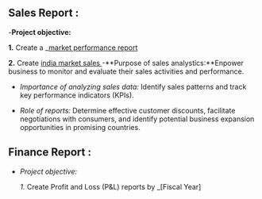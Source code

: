 ## Sales Report :
-**Project objective:**

**1.** Create a  _[market performance report](https://github.com/Anubhav1234rajhans/excel-sales-analystics/blob/main/market_performance.pdf)

**2.** Create [india market sales ](https://github.com/Anubhav1234rajhans/excel-sales-analystics/blob/main/india_marketsales.pdf)
-**Purpose of sales analystics:**Enpower business to monitor and evaluate their sales activities and performance.
- *Importance of analyzing sales data:* Identify sales patterns and track key performance indicators (KPIs).

- *Role of reports:* Determine effective customer discounts, facilitate negotiations with consumers, and identify potential business expansion opportunities in promising countries.


## Finance Report :

- *Project objective:*

  *1.* Create Profit and Loss (P&L) reports by _[Fiscal Year]
